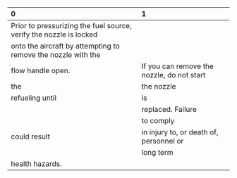 | 0                                                                  | 1                                          |
|:-------------------------------------------------------------------|:-------------------------------------------|
| Prior to pressurizing the fuel source, verify the nozzle is locked |                                            |
| onto the aircraft by attempting to remove the nozzle with the      |                                            |
| flow handle open.                                                  | If you can remove the nozzle, do not start |
| the                                                                | the nozzle                                 |
| refueling until                                                    | is                                         |
|                                                                    | replaced. Failure                          |
|                                                                    | to comply                                  |
| could result                                                       | in injury to, or death of, personnel or    |
|                                                                    | long term                                  |
| health hazards.                                                    |                                            |